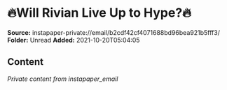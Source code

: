 # 🔥Will Rivian Live Up to Hype?🔥

**Source:** instapaper-private://email/b2cdf42cf4071688bd96bea921b5fff3/
**Folder:** Unread
**Added:** 2021-10-20T05:04:05




## Content
*Private content from instapaper_email*
